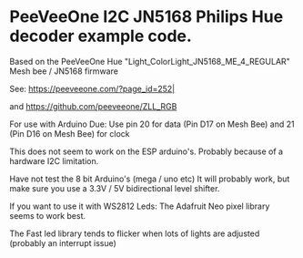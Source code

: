 # PeeVeeOne I2C JN5168 Philips Hue decoder example code.
   Based on the PeeVeeOne Hue "Light_ColorLight_JN5168_ME_4_REGULAR" Mesh bee / JN5168 firmware
   
   See: https://peeveeone.com/?page_id=252|
   
   and https://github.com/peeveeone/ZLL_RGB

   For use with Arduino Due: Use pin 20 for data (Pin D17 on Mesh Bee) and 21 (Pin D16 on Mesh Bee) for clock
   
   This does not seem to work on the ESP arduino's. Probably because of a hardware I2C limitation.
   
   Have not test the 8 bit Arduino's (mega / uno etc) It will probably work, but make sure you use a 3.3V / 5V bidirectional level shifter.
   
   If you want to use it with WS2812 Leds: The Adafruit Neo pixel library seems to work best.
   
   The Fast led library tends to flicker when lots of lights are adjusted (probably an interrupt issue)

